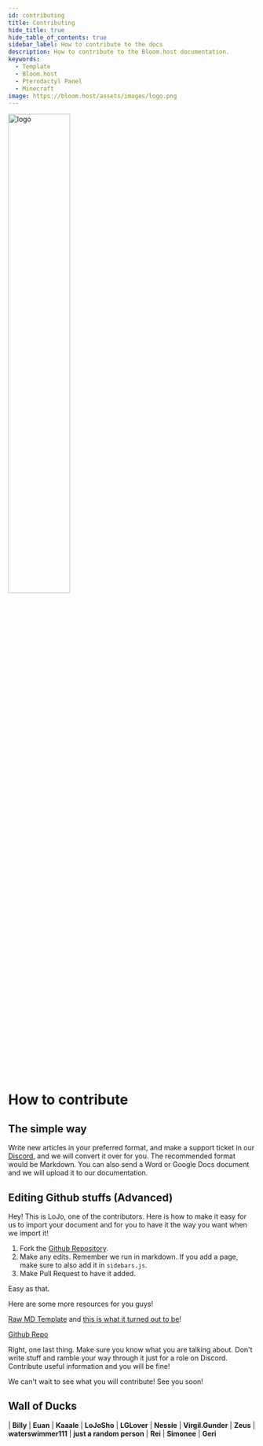 ```yaml
---
id: contributing
title: Contributing
hide_title: true
hide_table_of_contents: true
sidebar_label: How to contribute to the docs
description: How to contribute to the Bloom.host documentation.
keywords:
  - Template
  - Bloom.host
  - Pterodactyl Panel
  - Minecraft
image: https://bloom.host/assets/images/logo.png
---
```


<div class="text--center">
<img src="https://bloom.host/logo-white.svg" alt="logo" height="50%" width="50%"/>
<h1>How to contribute</h1>
</div>

## The simple way
Write new articles in your preferred format, and make a support ticket in our [Discord](https://discord.gg/bloom), and we will convert it over for you. The recommended format would be Markdown. You can also send a Word or Google Docs document and we will upload it to our documentation.

## Editing Github stuffs (Advanced)
Hey! This is LoJo, one of the contributors. Here is how to make it easy for us to import your document and for you to have it the way you want when we import it!

1. Fork the [Github Repository](https://github.com/Billy-Bloom/BloomDocs).
2. Make any edits. Remember we run in markdown. If you add a page, make sure to also add it in `sidebars.js`.
3. Make Pull Request to have it added.

Easy as that.

Here are some more resources for you guys!

[Raw MD Template](https://raw.githubusercontent.com/Billy-Bloom/BloomDocs/master/docs/extras/template.md) and [this is what it turned out to be](https://docs.bloom.host/extras/template/)!

[Github Repo](https://github.com/Bloom-host/BloomDocs)

Right, one last thing. Make sure you know what you are talking about. Don't write stuff and ramble your way through it just for a role on Discord. Contribute useful information and you will be fine!

We can't wait to see what you will contribute! See you soon!


## Wall of Ducks
|  **Billy**  |  **Euan**  |  **Kaaale**  |  **LoJoSho** | **LGLover**  |  **Nessie** | **Virgil.Gunder**  |  **Zeus**  |  **waterswimmer111**  | **just a random person** | **Rei** | **Simonee** | **Geri**